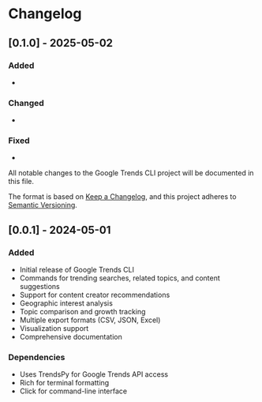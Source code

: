 # Changelog

## [0.1.0] - 2025-05-02

### Added
- 

### Changed
- 

### Fixed
- 


All notable changes to the Google Trends CLI project will be documented in this file.

The format is based on [Keep a Changelog](https://keepachangelog.com/en/0.0.1/),
and this project adheres to [Semantic Versioning](https://semver.org/spec/v2.0.0.html).

## [0.0.1] - 2024-05-01

### Added
- Initial release of Google Trends CLI
- Commands for trending searches, related topics, and content suggestions
- Support for content creator recommendations
- Geographic interest analysis
- Topic comparison and growth tracking
- Multiple export formats (CSV, JSON, Excel)
- Visualization support
- Comprehensive documentation

### Dependencies
- Uses TrendsPy for Google Trends API access
- Rich for terminal formatting
- Click for command-line interface